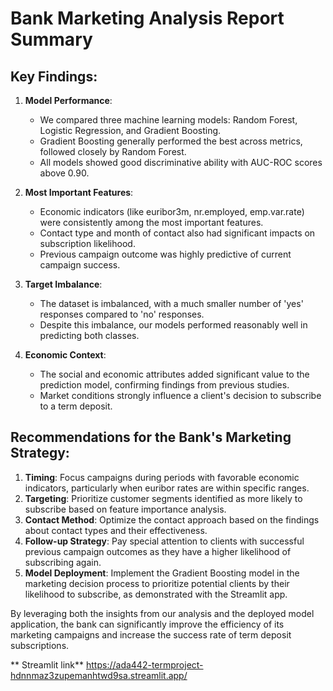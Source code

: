 # Bank Marketing Analysis Report Summary

## Key Findings:

1.  **Model Performance**:
    *   We compared three machine learning models: Random Forest, Logistic Regression, and Gradient Boosting.
    *   Gradient Boosting generally performed the best across metrics, followed closely by Random Forest.
    *   All models showed good discriminative ability with AUC-ROC scores above 0.90.

2.  **Most Important Features**:
    *   Economic indicators (like euribor3m, nr.employed, emp.var.rate) were consistently among the most important features.
    *   Contact type and month of contact also had significant impacts on subscription likelihood.
    *   Previous campaign outcome was highly predictive of current campaign success.

3.  **Target Imbalance**:
    *   The dataset is imbalanced, with a much smaller number of 'yes' responses compared to 'no' responses.
    *   Despite this imbalance, our models performed reasonably well in predicting both classes.

4.  **Economic Context**:
    *   The social and economic attributes added significant value to the prediction model, confirming findings from previous studies.
    *   Market conditions strongly influence a client's decision to subscribe to a term deposit.

## Recommendations for the Bank's Marketing Strategy:

1.  **Timing**: Focus campaigns during periods with favorable economic indicators, particularly when euribor rates are within specific ranges.
2.  **Targeting**: Prioritize customer segments identified as more likely to subscribe based on feature importance analysis.
3.  **Contact Method**: Optimize the contact approach based on the findings about contact types and their effectiveness.
4.  **Follow-up Strategy**: Pay special attention to clients with successful previous campaign outcomes as they have a higher likelihood of subscribing again.
5.  **Model Deployment**: Implement the Gradient Boosting model in the marketing decision process to prioritize potential clients by their likelihood to subscribe, as demonstrated with the Streamlit app.

By leveraging both the insights from our analysis and the deployed model application, the bank can significantly improve the efficiency of its marketing campaigns and increase the success rate of term deposit subscriptions.

** Streamlit link**
https://ada442-termproject-hdnnmaz3zupemanhtwd9sa.streamlit.app/
